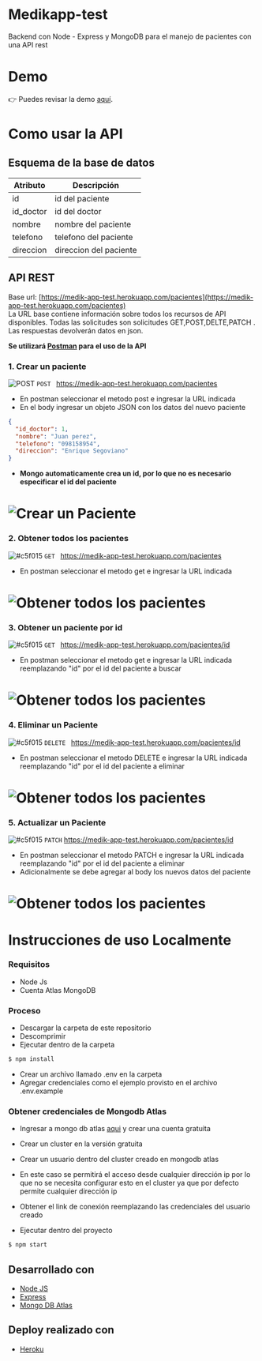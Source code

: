 # Medikapp-test

Backend con Node - Express y MongoDB para el manejo de pacientes con una API rest

# Demo

👉 Puedes revisar la demo <a href="https://medik-app-test.herokuapp.com/">aquí</a>.
<br>

# Como usar la API

## Esquema de la base de datos

| Atributo  | Descripción            |
| --------- | ---------------------- |
| id        | id del paciente        |
| id_doctor | id del doctor          |
| nombre    | nombre del paciente    |
| telefono  | telefono del paciente  |
| direccion | direccion del paciente |

## API REST

Base url: [https://medik-app-test.herokuapp.com/pacientes](https://medik-app-test.herokuapp.com/pacientes)<br>
La URL base contiene información sobre todos los recursos de API disponibles. Todas las solicitudes son solicitudes GET,POST,DELTE,PATCH . Las respuestas devolverán datos en json.

<b>Se utilizará [Postman](https://www.postman.com/) para el uso de la API</b>

### 1. Crear un paciente

![POST](https://via.placeholder.com/15/c5f015/000000?text=+) `POST `
https://medik-app-test.herokuapp.com/pacientes

- En postman seleccionar el metodo post e ingresar la URL indicada
- En el body ingresar un objeto JSON con los datos del nuevo paciente

```json
{
  "id_doctor": 1,
  "nombre": "Juan perez",
  "telefono": "098158954",
  "direccion": "Enrique Segoviano"
}
```

- <b>Mongo automaticamente crea un id, por lo que no es necesario especificar el id del paciente</b>

# ![Crear un Paciente](images/createPaciente.png)

### 2. Obtener todos los pacientes

![#c5f015](https://via.placeholder.com/15/c5f015/000000?text=+) `GET `
https://medik-app-test.herokuapp.com/pacientes

- En postman seleccionar el metodo get e ingresar la URL indicada

# ![Obtener todos los pacientes](images/obtenerPacientes.png)

### 3. Obtener un paciente por id

![#c5f015](https://via.placeholder.com/15/c5f015/000000?text=+) `GET `
https://medik-app-test.herokuapp.com/pacientes/id

- En postman seleccionar el metodo get e ingresar la URL indicada reemplazando "id" por el id del paciente a buscar

# ![Obtener todos los pacientes](images/obtenerPaciente.png)

### 4. Eliminar un Paciente

![#c5f015](https://via.placeholder.com/15/c5f015/000000?text=+) `DELETE `
https://medik-app-test.herokuapp.com/pacientes/id

- En postman seleccionar el metodo DELETE e ingresar la URL indicada reemplazando "id" por el id del paciente a eliminar

# ![Obtener todos los pacientes](images/eliminarPaciente.png)

### 5. Actualizar un Paciente

![#c5f015](https://via.placeholder.com/15/c5f015/000000?text=+) `PATCH`
https://medik-app-test.herokuapp.com/pacientes/id

- En postman seleccionar el metodo PATCH e ingresar la URL indicada reemplazando "id" por el id del paciente a eliminar
- Adicionalmente se debe agregar al body los nuevos datos del paciente

# ![Obtener todos los pacientes](images/actualizarPaciente.png)

# Instrucciones de uso Localmente

### Requisitos

- Node Js
- Cuenta Atlas MongoDB

### Proceso

- Descargar la carpeta de este repositorio
- Descomprimir
- Ejecutar dentro de la carpeta

```sh
$ npm install
```

- Crear un archivo llamado .env en la carpeta
- Agregar credenciales como el ejemplo provisto en el archivo .env.example

### Obtener credenciales de Mongodb Atlas

- Ingresar a mongo db atlas [aqui](https://www.mongodb.com/cloud/atlas) y crear una cuenta gratuita
- Crear un cluster en la versión gratuita
- Crear un usuario dentro del cluster creado en mongodb atlas
- En este caso se permitirá el acceso desde cualquier dirección ip por lo que no se necesita configurar esto en el cluster ya que por defecto permite cualquier dirección ip
- Obtener el link de conexión reemplazando las credenciales del usuario creado

- Ejecutar dentro del proyecto

```sh
$ npm start
```

## Desarrollado con

- [Node JS](https://nodejs.org/es/)
- [Express](https://www.npmjs.com/package/express)
- [Mongo DB Atlas](https://www.mongodb.com/cloud/atlas/)

## Deploy realizado con

- [Heroku](https://www.heroku.com/)
